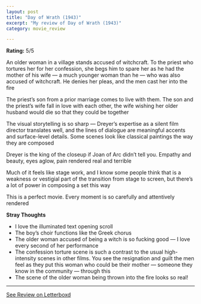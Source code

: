 ```yaml
---
layout: post
title: "Day of Wrath (1943)"
excerpt: "My review of Day of Wrath (1943)"
category: movie_review

---
```


**Rating:** 5/5

An older woman in a village stands accused of witchcraft. To the priest who tortures her for her confession, she begs him to spare her as he had the mother of his wife — a much younger woman than he — who was also accused of witchcraft. He denies her pleas, and the men cast her into the fire

The priest’s son from a prior marriage comes to live with them. The son and the priest’s wife fall in love with each other, the wife wishing her older husband would die so that they could be together

The visual storytelling is so sharp — Dreyer’s expertise as a silent film director translates well, and the lines of dialogue are meaningful accents and surface-level details. Some scenes look like classical paintings the way they are composed

Dreyer is the king of the closeup if Joan of Arc didn’t tell you. Empathy and beauty, eyes aglow, pain rendered real and terrible

Much of it feels like stage work, and I know some people think that is a weakness or vestigial part of the transition from stage to screen, but there’s a lot of power in composing a set this way

This is a perfect movie. Every moment is so carefully and attentively rendered

<b>Stray Thoughts</b>
* I love the illuminated text opening scroll
* The boy’s choir functions like the Greek chorus
* The older woman accused of being a witch is so fucking good — I love every second of her performance
* The confession torture scene is such a contrast to the usual high-intensity scenes in other films. You see the resignation and guilt the men feel as they put this woman who could be their mother — someone they know in the community — through this
* The scene of the older woman being thrown into the fire looks so real!

<hr>

[See Review on Letterboxd](https://boxd.it/4leb8p)
